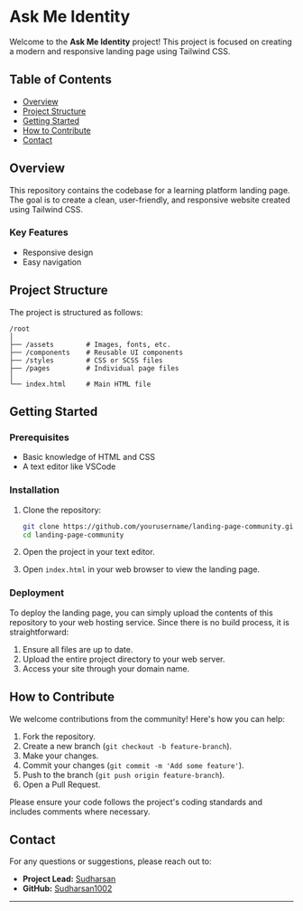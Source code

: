 

# Ask Me Identity

Welcome to the **Ask Me Identity** project! This project is focused on creating a modern and responsive landing page using Tailwind CSS.

## Table of Contents

- [Overview](#overview)
- [Project Structure](#project-structure)
- [Getting Started](#getting-started)
- [How to Contribute](#how-to-contribute)
- [Contact](#contact)

## Overview

This repository contains the codebase for a learning platform landing page. The goal is to create a clean, user-friendly, and responsive website created using Tailwind CSS.

### Key Features

- Responsive design
- Easy navigation


## Project Structure

The project is structured as follows:

```
/root
│
├── /assets        # Images, fonts, etc.
├── /components    # Reusable UI components
├── /styles        # CSS or SCSS files
├── /pages         # Individual page files
│
└── index.html     # Main HTML file
```

## Getting Started

### Prerequisites

- Basic knowledge of HTML and CSS
- A text editor like VSCode

### Installation

1. Clone the repository:

    ```bash
    git clone https://github.com/yourusername/landing-page-community.git
    cd landing-page-community
    ```

2. Open the project in your text editor.

3. Open `index.html` in your web browser to view the landing page.

### Deployment

To deploy the landing page, you can simply upload the contents of this repository to your web hosting service. Since there is no build process, it is straightforward:

1. Ensure all files are up to date.
2. Upload the entire project directory to your web server.
3. Access your site through your domain name.

## How to Contribute

We welcome contributions from the community! Here's how you can help:

1. Fork the repository.
2. Create a new branch (`git checkout -b feature-branch`).
3. Make your changes.
4. Commit your changes (`git commit -m 'Add some feature'`).
5. Push to the branch (`git push origin feature-branch`).
6. Open a Pull Request.

Please ensure your code follows the project's coding standards and includes comments where necessary.



## Contact

For any questions or suggestions, please reach out to:

- **Project Lead:** [Sudharsan](mailto:sudharsanselva2003@gmail.com)
- **GitHub:** [Sudharsan1002](https://github.com/Sudharsan1002)

---

